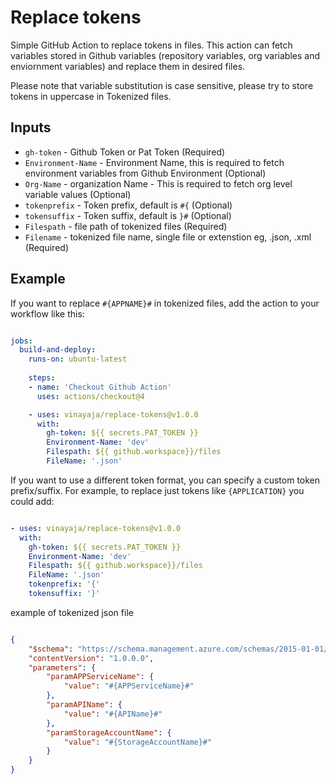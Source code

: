 # Replace tokens

Simple GitHub Action to replace tokens in files. This action can fetch variables stored in Github variables (repository variables, org variables and enviornment variables) and replace them in desired files. 

Please note that variable substitution is case sensitive, please try to store tokens in uppercase in Tokenized files.

## Inputs

- `gh-token` - Github Token or Pat Token (Required)
- `Environment-Name` - Environment Name, this is required to fetch environment variables from Github Environment (Optional)
- `Org-Name` - organization Name - This is required to fetch org level variable values (Optional)
- `tokenprefix` - Token prefix, default is `#{` (Optional)
- `tokensuffix` - Token suffix, default is `}#` (Optional)
- `Filespath` - file path of tokenized files (Required)
- `Filename` - tokenized file name, single file or extenstion eg, .json, .xml (Required)

## Example

If you want to replace `#{APPNAME}#` in tokenized files, add the action to your workflow like this:

```yml

jobs:
  build-and-deploy:
    runs-on: ubuntu-latest
    
    steps:
    - name: 'Checkout Github Action' 
      uses: actions/checkout@4

    - uses: vinayaja/replace-tokens@v1.0.0
      with:
        gh-token: ${{ secrets.PAT_TOKEN }} 
        Environment-Name: 'dev'  
        Filespath: ${{ github.workspace}}/files 
        FileName: '.json'
```
If you want to use a different token format, you can specify a custom token prefix/suffix. For example, to replace just tokens like `{APPLICATION}` you could add:

```yml

- uses: vinayaja/replace-tokens@v1.0.0
  with:
    gh-token: ${{ secrets.PAT_TOKEN }} 
    Environment-Name: 'dev'  
    Filespath: ${{ github.workspace}}/files 
    FileName: '.json'
    tokenprefix: '{'
    tokensuffix: '}'
```

example of tokenized json file

```json

{
    "$schema": "https://schema.management.azure.com/schemas/2015-01-01/deploymentParameters.json#",
    "contentVersion": "1.0.0.0",
    "parameters": {
        "paramAPPServiceName": {
            "value": "#{APPServiceName}#"
        },
        "paramAPIName": {
            "value": "#{APIName}#"
        },
        "paramStorageAccountName": {
            "value": "#{StorageAccountName}#"
        }
    }
}

```